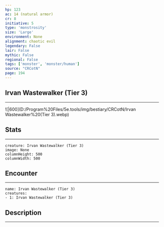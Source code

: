 ```yaml
---
hp: 123
ac: 14 (natural armor)
cr: 8
initiative: 5
type: 'monstrosity'    
size: 'Large'
environment: None
alignment: chaotic evil
legendary: False
lair: False
mythic: False
regional: False
tags: ['monster', 'monster/human']
source: "CRCotN"
page: 194
---
```


## Irvan Wastewalker (Tier 3)
---

![|600](D:/Program%20Files/5e.tools/img/bestiary/CRCotN/Irvan Wastewalker%20(Tier 3).webp)

## Stats
---

```statblock
creature: Irvan Wastewalker (Tier 3)
image: None
columnHeight: 500
columnWidth: 500
```

## Encounter
---

```encounter-table
name: Irvan Wastewalker (Tier 3)
creatures:
- 1: Irvan Wastewalker (Tier 3)
```

## Description
---




